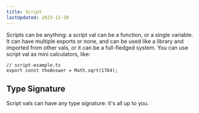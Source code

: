 ```yaml
---
title: Script
lastUpdated: 2023-11-30
---
```


Scripts can be anything: a script val can be a function, or a single variable.
It can have multiple exports or none, and can be used like a library and
imported from other vals, or it can be a full-fledged system. You can use
script val as mini calculators, like:

```tsx
// script-example.ts
export const theAnswer = Math.sqrt(1764);
```

## Type Signature

Script vals can have any type signature: it's all up to you.
